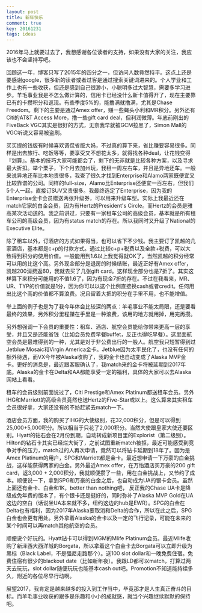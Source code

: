 ```yaml
---
layout: post
title: 新年快乐
comment: true
key: 20161231
tags: ideas
---
```


2016年马上就要过去了，我想感谢各位读者的支持，如果没有大家的关注，我应该也不会坚持写吧。

回顾这一年，博客只写了2015年的四分之一，但访问人数竟然持平。这点上还是要感谢google，很多新的读者或者过客是通过搜索关键词进来的。个人学业和工作上也有一些收获，但还是感到自己很渺小，小聪明多过大智慧，需要多学习进步。羊毛事业我是不怎么做计算的，信用卡已经没什么新卡值得开了，现在主要靠已有的卡攒积分和返现。有些季度5%的，能撸满就撸满，尤其是Chase Freedom。剩下的主要是通过Amex offer，赚一些蝇头小利和MR积分。另外还有Citi的AT&T Access More，撸一些gift card deal，但利润微薄。年底前刚出的FiveBack VGC其实是很好的方式，无奈我早就被GCM拉黑了，Simon Mall的VGC听说又容易被盗刷。

买买提的钱版有时候喜欢调侃省版大妈，不过真的算下来，省比赚要容易很多。同样是出去旅行、吃饭等等，要享受又不想花太多，就得找各种deal，让花钱变得『划算』。基本的技巧大家可能都会了，剩下的无非就是比较各种方案，以及寻求最大折扣。举个栗子，下个月去加州玩，我租一周左右车，并且是异地还车。一般来说异地还车比本地贵很多，我查了很久才找到Enterprise和Alamo两家既便宜又比较靠谱的公司。同样的full-size，Alamo比Enterprise还便宜一百左右，但我们5个人一起，直接订SUV又贵很多。我最终选定了Enterprise，因为我的Enterprise金卡会员赠送两张升级券，可以用来升级车型。实际上我最近还在match它家的白金会员，因为有Hertz的President's Circle。而Hertz的会员是雅高某次活动送的。我之前讲过，只要有一家租车公司的高级会员，基本就是所有租车公司的高级会员，因为有status match的存在。所以我同时又升级了National的Executive Elite。

除了租车以外，订酒店的方式如果得当，也可以省下不少钱。我主要订了凯越的几家酒店，基本都是c+p的付款方式。通过比较c+p+税费以及全款+税费，可以大致得到积分的使用价值。一般能用到1.6以上我觉得就OK了，当然凯越的积分经常可以用的比这个高。另外现金部分是退房的时候结账，最近正好有Amex offer，凯越200消费返60，我就去买了几张gift card。这样现金部分也是7折了。其实这样算下来积分可能用的不值1.6了，因为有现金7折的存在。不过在我看来，MR、UR、TYP的价值就是1分，因为你可以以这个比例直接换cash或者credit。任何用出比这个高的价值都不算浪费。况且留着大把的积分在手里不用，也不能增值。

举上面的例子也是为了我今年体会比较深的两点：羊毛事业不能太局限，还是要看最终的效果，另外积分里程攥在手里是一种浪费，该用的地方就用掉，用完再攒。

另外想强调一下会员的重要性：租车、酒店、航空会员能给你带来更高一层的享受，并且又是还能省钱（比如会员免费早餐buffet，反正也得吃早餐）。这里面航空会员是最难得到的一种，尤其是对于非公费出行的一般人。航空我只短暂得到过Jetblue Mosaic和Virgin America金卡。Jetblue因为太平民化了，也没有任何的额外待遇，而VX今年被Alaska收购了，我的金卡也自动变成了Alaska MVP金卡。更好的消息是，最近跟客服确认了，我match来的金卡将被延期到2017年底。Alaska的金卡在Delta和AA都能享受一定的福利，具体的大家可以去Alaska网站上看看。

租车的会员级别前面说过了，Citi Prestige和Amex Platinum都送租车会员。另外IHG和Marriott的高级会员竟然也送Hertz的Five-Star或以上。这么算来其实租车会员很好拿，大家还没有的不妨赶紧去match一下。

酒店会员方面，我的购买了IHG的大使级别，花32,000积分，但是可以得到25,000+5,000积分。所以相当于只花了2,000积分。当然大使跟皇家大使还要区别。Hyatt的钻石会在2月份到期，自动转成新项目里的Explorist（第二级别）。Hilton的钻石卡其实已经烂大街了，之前试图重新match被拒，最近可能感受到竞争对手的压力，match过的人再次申请，竟然可以将钻卡延期到18年了。因为是Amex Platinum的用户，SPG和Marriott都是金卡。最近想申请一下万豪的白金挑战，这样能获得两家的白金。另外最近Amex offer，在万怡酒店买万豪的200 gift card，返3,000 + 2,000积分，我就顺便攒了一些，用在白金挑战上，又节约了成本。顺便说一下，拿到SPG和万豪的白金之后，也自动成为UA的银卡会员。虽然上面还有金卡、白金和1K，better than nothing吧， 反正我的Chase UA卡是降级成免年费的版本了，有个银卡还是挺好的，同时弥补了Alaska MVP Gold在UA这边的空白（话说坐UA本来就不多，纽约这边的hub是EWR）。SPG的白金在Delta也有福利，因为2017年Alaska要取消和Delta的合作，所以在此之后，SPG白金也会更有用处。另外拿着Alaska的金卡以及一定的飞行记录，可能在未来的某个时间可以再match其他航空的会员。

顺便说个好玩的。Hyatt钻卡可以得到MGM的Mlife Platinum会员。最近Mlife收购了新泽西大西洋城的Borgata，所以拿着这个白金卡去Borgata可以立即升级为黑标（Black Label，不是强尼走路那个）。送100 slot dollar和一晚免费住宿。免费住宿有很少的blackout date（比如新年夜）。我跟LD都可以match，打算过两天去玩玩，slot dollar随便玩玩也能基本cash out吧。Promotion不知道能持续多久，附近的各位尽早行动啊。

展望2017，我肯定是越来越多的投入到工作当中，毕竟那才是人生真正奋斗的目标。而羊毛事业收获的跟多是乐趣和小小的成就感，就当个兴趣继续默默的保持吧。

 

 

 
